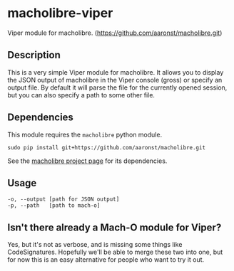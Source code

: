 # macholibre-viper
Viper module for macholibre. (<https://github.com/aaronst/macholibre.git>)

## Description
This is a very simple Viper module for macholibre.  It allows you to display the JSON output of macholibre in the Viper console (gross) or specify an output file.  By default it will parse the file for the currently opened session, but you can also specify a path to some other file.

## Dependencies
This module requires the `macholibre` python module.
```
sudo pip install git+https://github.com/aaronst/macholibre.git
```
See the [macholibre project page](https://github.com/aaronst/macholibre.git) for its dependencies.

## Usage
```
-o, --output [path for JSON output]
-p, --path   [path to mach-o]
```

## Isn't there already a Mach-O module for Viper?
Yes, but it's not as verbose, and is missing some things like CodeSignatures.  Hopefully we'll be able to merge these two into one, but for now this is an easy alternative for people who want to try it out.

